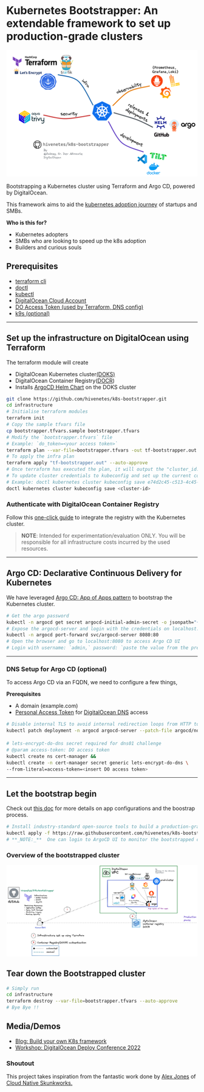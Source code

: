 # Kubernetes Bootstrapper:  An extendable framework to set up production-grade clusters

![kb](docs/k8s-bootstrapper.png)

Bootstrapping a Kubernetes cluster using Terraform and Argo CD, powered by DigitalOcean.

This framework aims to aid the [kubernetes adoption journey](https://try.digitalocean.com/kubernetes-adoption-journey/) of startups and SMBs. 

**Who is this for?**
- Kubernetes adopters
- SMBs who are looking to speed up the k8s adoption
- Builders and curious souls

## Prerequisites
- [terraform cli](https://learn.hashicorp.com/tutorials/terraform/install-cli)
- [doctl](https://docs.digitalocean.com/reference/doctl/how-to/install/)
- [kubectl](https://kubernetes.io/docs/tasks/tools/#kubectl)
- [DigitalOcean Cloud Account](https://cloud.digitalocean.com/)
- [DO Access Token (used by Terraform, DNS config)](https://docs.digitalocean.com/reference/api/create-personal-access-token/)
- [k9s (optional)](https://k9scli.io/topics/install/)

---
## Set up the infrastructure on DigitalOcean using Terraform 
The terraform module will create 
- DigitalOcean Kubernetes cluster[(DOKS)](https://docs.digitalocean.com/products/kubernetes/) 
- DigitalOcean Container Registry([DOCR](https://docs.digitalocean.com/products/container-registry/))
- Installs [ArgoCD Helm Chart](https://artifacthub.io/packages/helm/argo/argo-cd) on the DOKS cluster

```bash
git clone https://github.com/hivenetes/k8s-bootstrapper.git
cd infrastructure
# Initialise terraform modules
terraform init
# Copy the sample tfvars file
cp bootstrapper.tfvars.sample bootstrapper.tfvars
# Modify the `bootstrapper.tfvars` file 
# Example: `do_token=<your access token>`
terraform plan --var-file=bootstrapper.tfvars -out tf-bootstrapper.out
# To apply the infra plan
terraform apply "tf-bootstrapper.out" --auto-approve
# Once terraform has executed the plan, it will output the "cluster_id.”
# To update cluster credentials to kubeconfig and set up the current context run,
# Example: doctl kubernetes cluster kubeconfig save e74d2c45-c513-4c45-9ca3-f592ece1be76
doctl kubernetes cluster kubeconfig save <cluster-id>
```
### Authenticate with DigitalOcean Container Registry

Follow this [one-click guide](https://docs.digitalocean.com/products/container-registry/how-to/use-registry-docker-kubernetes/#kubernetes-integration) to integrate the registry with the Kubernetes cluster.

> **NOTE**:
Intended for experimentation/evaluation ONLY.
You will be responsible for all infrastructure costs incurred by the used resources.

---

## Argo CD: Declarative Continuous Delivery for Kubernetes

We have leveraged [Argo CD: App of Apps pattern](https://argo-cd.readthedocs.io/en/stable/operator-manual/cluster-bootstrapping/) to bootstrap the Kubernetes cluster.

```bash
# Get the argo password
kubectl -n argocd get secret argocd-initial-admin-secret -o jsonpath="{.data.password}" | base64 -d; echo
# Expose the argocd-server and login with the credentials on localhost:8080
kubectl -n argocd port-forward svc/argocd-server 8080:80
# Open the browser and go to localhost:8080 to access Argo CD UI
# Login with username: `admin,` password: `paste the value from the previous step.`
```
---
### DNS Setup for Argo CD (optional)
To access Argo CD via an FQDN, we need to configure a few things, 

**Prerequisites**
- A domain (example.com)
- [Personal Access Token](https://docs.digitalocean.com/reference/api/create-personal-access-token/) for [DigitalOcean DNS](https://docs.digitalocean.com/products/networking/dns/) access

```bash
# Disable internal TLS to avoid internal redirection loops from HTTP to HTTPS, the API server should be run with TLS disabled.
kubectl patch deployment -n argocd argocd-server --patch-file argocd/no-tls.yaml

# lets-encrypt-do-dns secret required for dns01 challenge
# @param access-token: DO access token 
kubectl create ns cert-manager && 
kubectl create -n cert-manager secret generic lets-encrypt-do-dns \
--from-literal=access-token=<insert DO access token> 
```

---
## Let the bootstrap begin

Check out [this doc](./bootstrap/README.md) for more details on app configurations and the boostrap process.

```bash
# Install industry-standard open-source tools to build a production-grade k8s stack
kubectl apply -f https://raw.githubusercontent.com/hivenetes/k8s-bootstrapper/main/bootstrap/bootstrap.yaml
# **_NOTE:_**  One can login to ArgoCD UI to monitor the bootstrapped cluster
```

### Overview of the bootstrapped cluster
![bd](docs/bootstrapped-doks.png)


## Tear down the Bootstrapped cluster

```bash
# Simply run
cd infrastructure
terraform destroy --var-file=bootstrapper.tfvars --auto-approve
# Bye Bye !!
```

## Media/Demos
- [Blog: Build your own K8s framework](https://thecloudodyssey.com/build-your-own-kubernetes-framework)
- [Workshop: DigitalOcean Deploy Conference 2022](https://youtu.be/PfoB2e95VjQ)

### Shoutout
This project takes inspiration from the fantastic work done by [Alex Jones](https://twitter.com/AlexJonesax) of [Cloud Native Skunkworks.](https://www.cloudnativeskunkworks.io/)

